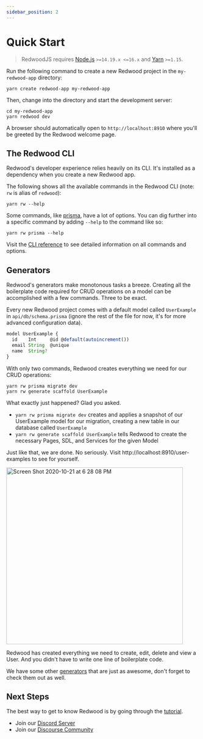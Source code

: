```yaml
---
sidebar_position: 2
---
```


# Quick Start

> RedwoodJS requires [Node.js](https://nodejs.org/en/) `>=14.19.x <=16.x` and [Yarn](https://yarnpkg.com/getting-started/install) `>=1.15`.

Run the following command to create a new Redwood project in the `my-redwood-app` directory:

```
yarn create redwood-app my-redwood-app
```

Then, change into the directory and start the development server:

```
cd my-redwood-app
yarn redwood dev
```

A browser should automatically open to `http://localhost:8910` where you'll be greeted by the Redwood welcome page.

## The Redwood CLI

Redwood's developer experience relies heavily on its CLI.
It's installed as a dependency when you create a new Redwood app.

The following shows all the available commands in the Redwood CLI (note: `rw` is alias of `redwood`):

```
yarn rw --help
```

Some commands, like [prisma](cli-commands.md#prisma), have a lot of options.
You can dig further into a specific command by adding `--help` to the command like so:

```
yarn rw prisma --help
```

Visit the [CLI reference](cli-commands.md) to see detailed information on all commands and options.

## Generators

Redwood's generators make monotonous tasks a breeze.
Creating all the boilerplate code required for CRUD operations on a model can be accomplished with a few commands.
Three to be exact.

Every new Redwood project comes with a default model called `UserExample` in `api/db/schema.prisma` (ignore the rest of the file for now, it's for more advanced configuration data).

```js
model UserExample {
  id    Int     @id @default(autoincrement())
  email String  @unique
  name  String?
}
```

With only two commands, Redwood creates everything we need for our CRUD operations:

```
yarn rw prisma migrate dev
yarn rw generate scaffold UserExample
```

What exactly just happened? Glad you asked.

- `yarn rw prisma migrate dev` creates and applies a snapshot of our UserExample model for our migration, creating a new table in our database called `UserExample`
- `yarn rw generate scaffold UserExample` tells Redwood to create the necessary Pages, SDL, and Services for the given Model

Just like that, we are done. No seriously. Visit http://localhost:8910/user-examples to see for yourself.

<img width="463" alt="Screen Shot 2020-10-21 at 6 28 08 PM" src="https://user-images.githubusercontent.com/2951/96807389-3eede900-13cb-11eb-828a-52210cd67e3e.png" />

Redwood has created everything we need to create, edit, delete and view a User. And you didn't have to write one line of boilerplate code.

We have some other [generators](cli-commands.md#generate-alias-g) that are just as awesome, don't forget to check them out as well.

## Next Steps

The best way to get to know Redwood is by going through the [tutorial](tutorial/foreword.md).

- Join our [Discord Server](https://discord.gg/redwoodjs)
- Join our [Discourse Community](https://community.redwoodjs.com)
